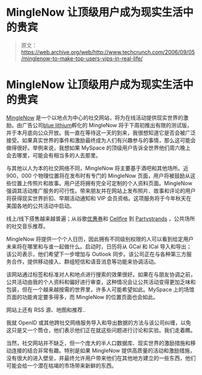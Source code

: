# MingleNow 让顶级用户成为现实生活中的贵宾

> 原文：<https://web.archive.org/web/http://www.techcrunch.com/2006/09/05/minglenow-to-make-top-users-vips-in-real-life/>

# MingleNow 让顶级用户成为现实生活中的贵宾

 [](https://web.archive.org/web/20211026150155/http://www.minglenow.com/) [MingleNow](https://web.archive.org/web/20211026150155/http://minglenow.com/) 是一个以地点为中心的社交网站，将为在线活动提供现实世界的激励。由广告公司[blue lithium](https://web.archive.org/web/20211026150155/http://bluelithium.com/)孵化的 MingleNow 将于下周初推出有限的测试版，并于本月底向公众开放。我一直在等待这一天的到来，我很想知道它是否会被广泛接受。如果真实世界的事件和激励最终成为人们有兴趣参与的事情，那么这可能会做得很好。举例来说，我想如果 MySpace 的顶级用户告诉全世界他们周六晚上会去哪里，可能会有相当多的人去那里。

与其他以人为本的社交网络不同，MingleNow 将主要基于酒吧和其他场所。近 900，000 个物理位置将在发布时有专门的 MingleNow 页面，用户将被鼓励从这些位置上传照片和故事。用户还将拥有完全可定制的个人资料页面。MingleNow 强调其活动推广服务的可行性。带来朋友并在网站上发布照片、故事和评论的用户将获得现实世界折扣、早期活动通知和 VIP 会员资格。这项服务将于今年秋天在美国各地的公共活动中启动。

线上/线下搭售越来越普遍；从谷歌[优惠券](https://web.archive.org/web/20211026150155/http://www.beta.techcrunch.com/2006/08/15/google-local-adding-coupons/)和 [Cellfire](https://web.archive.org/web/20211026150155/http://mobilecrunch.com/2006/01/24/cellfire-the-mobile-solution-for-clip-free-coupons/) 到 [Partystrands](https://web.archive.org/web/20211026150155/http://www.beta.techcrunch.com/2006/09/01/partystrands-aims-to-be-lastfm-digg-for-the-jukebox/) ，公共场所的社交音乐推荐。

MingleNow 将提供一个个人日历，因此拥有不同级别权限的人可以看到给定用户未来将在哪里和与谁一起做什么。启动时，日历将从 GCal 和 ICal 导入和导出；该公司表示，他们希望下一步增加与 Outlook 同步。该公司正在与各种第三方服务合作，提供移动接入、群组短信和语音消息等功能来协调活动。

该网站通过标签和标准对人和地点进行搜索的效果很好。如果在与朋友协调之前，公共活动由我的个人资料和偏好进行审查，这种情况会让公共活动变得更加乏味和包装，但在一个越来越按需的世界里，许多人可能希望如此。MySpace 上的场馆页面的功能肯定要多得多，而 MingleNow 的位置页面也会如此。

网站上还有 RSS 源、地图和推荐..

我就 OpenID 或其他跨社交网络服务导入和导出数据的方法与该公司纠缠，以免这只是又一个筒仓，他们表示他们正在就这些问题进行讨论和实验。我们走着瞧。

当然，社交网站并不缺乏，但一个庞大的半人口数据库、现实世界的激励措施和移动连接的结合非常有趣。特别是如果 MingleNow 提供高质量的活动和激励措施，没有很大的进入壁垒，并最终允许用户带来他们在其他地方建立的一些东西，他们可能会给一个潜在枯竭的市场带来新鲜的东西。